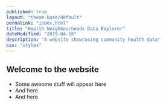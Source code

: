 ```yaml
---
published: true
layout: "theme-base/default"
permalink: "index.html"
title: "Health Neighbourhoods Data Explorer"
dateModified: "2019-04-16"
description: "A website showcasing community health data"
css: "styles"
---
```


## Welcome to the website

+ Some aweome stuff will appear here
+ And here
+ And here
